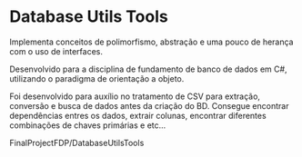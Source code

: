 # Database Utils Tools

Implementa conceitos de polimorfismo, abstração e uma pouco de herança com o uso de interfaces. 

Desenvolvido para a disciplina de fundamento de banco de dados em C#, utilizando o paradigma de orientação a objeto.

Foi desenvolvido para auxílio no tratamento de CSV para extração, conversão e busca de dados antes da criação do BD. Consegue encontrar dependências entres os dados, extrair colunas, encontrar diferentes combinações de chaves primárias e etc...

FinalProjectFDP/DatabaseUtilsTools